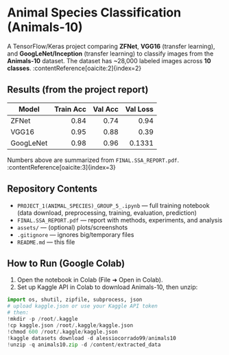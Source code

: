 # Animal Species Classification (Animals-10)

A TensorFlow/Keras project comparing **ZFNet**, **VGG16** (transfer learning), and **GoogLeNet/Inception** (transfer learning) to classify images from the **Animals-10** dataset. The dataset has ~28,000 labeled images across **10 classes**. :contentReference[oaicite:2]{index=2}

## Results (from the project report)
| Model        | Train Acc | Val Acc | Val Loss |
|--------------|-----------:|--------:|---------:|
| ZFNet        | 0.84       | 0.74    | 0.94     |
| VGG16        | 0.95       | 0.88    | 0.39     |
| GoogLeNet    | 0.98       | 0.96    | 0.1331   |

Numbers above are summarized from `FINAL.SSA_REPORT.pdf`. :contentReference[oaicite:3]{index=3}

## Repository Contents
- `PROJECT_1(ANIMAL_SPECIES)_GROUP_5_.ipynb` — full training notebook (data download, preprocessing, training, evaluation, prediction)
- `FINAL.SSA_REPORT.pdf` — report with methods, experiments, and analysis
- `assets/` — (optional) plots/screenshots
- `.gitignore` — ignores big/temporary files
- `README.md` — this file

## How to Run (Google Colab)
1. Open the notebook in Colab (File ➜ Open in Colab).
2. Set up Kaggle API in Colab to download Animals-10, then unzip:
```python
import os, shutil, zipfile, subprocess, json
# upload kaggle.json or use your Kaggle API token
# then:
!mkdir -p /root/.kaggle
!cp kaggle.json /root/.kaggle/kaggle.json
!chmod 600 /root/.kaggle/kaggle.json
!kaggle datasets download -d alessiocorrado99/animals10
!unzip -q animals10.zip -d /content/extracted_data
